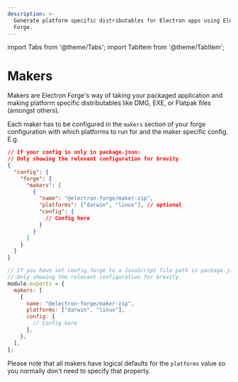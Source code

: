 ```yaml
---
description: >-
  Generate platform specific distributables for Electron apps using Electron
  Forge.
---
```


import Tabs from '@theme/Tabs';
import TabItem from '@theme/TabItem';

# Makers

Makers are Electron Forge's way of taking your packaged application and making platform specific distributables like DMG, EXE, or Flatpak files \(amongst others\).

Each maker has to be configured in the `makers` section of your forge configuration with which platforms to run for and the maker specific config. E.g.

<Tabs>
  <TabItem value="packageJson" label="package.json">

```json
// If your config is only in package.json:
// Only showing the relevant configuration for brevity
{
  "config": {
    "forge": {
      "makers": [
        {
          "name": "@electron-forge/maker-zip",
          "platforms": ["darwin", "linux"], // optional
          "config": {
            // Config here
          }
        }
      ]
    }
  }
}
```

  </TabItem>
  <TabItem value="forgeConfig" label="forge.config.js">

```js
// If you have set config.forge to a JavaScript file path in package.json:
// Only showing the relevant configuration for brevity
module.exports = {
  makers: [
    {
      name: "@electron-forge/maker-zip",
      platforms: ["darwin", "linux"],
      config: {
        // Config here
      },
    },
  ],
};
```

  </TabItem>
</Tabs>

Please note that all makers have logical defaults for the `platforms` value so you normally don't need to specify that property.
